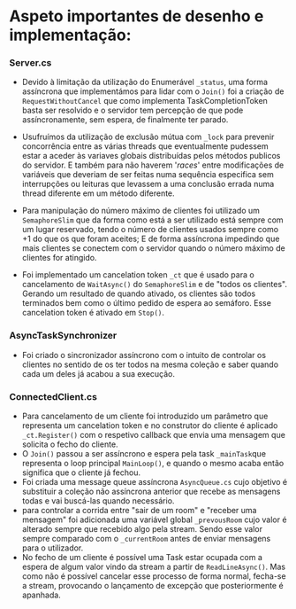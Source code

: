 # Aspeto importantes de desenho e implementação:

### Server.cs
- Devido à limitação da utilização do Enumerável `_status`, uma forma assíncrona que implementámos para lidar com o `Join()` foi a criação de `RequestWithoutCancel` que como implementa TaskCompletionToken basta ser resolvido e o servidor tem percepção de que pode assíncronamente, sem espera, de finalmente ter parado.

- Usufruímos da utilização de exclusão mútua com `_lock` para prevenir concorrência entre as várias threads que eventualmente pudessem estar a aceder às variaves globais distribuídas pelos métodos publicos do servidor. E também para não haverem '*races*' entre modificações de variáveis que deveriam de ser feitas numa sequência especifica sem interrupções ou leituras que levassem a uma conclusão errada numa thread diferente em um método diferente.

- Para manipulação do número máximo de clientes foi utilizado um `SemaphoreSlim` que da forma como está a ser utilizado está sempre com um lugar reservado, tendo o número de clientes usados sempre como +1 do que os que foram aceites; E de forma assíncrona impedindo que mais clientes se conectem com o servidor quando o número máximo de clientes for atingido.

- Foi implementado um cancelation token `_ct` que é usado para o cancelamento de `WaitAsync()` do `SemaphoreSlim` e de "todos os clientes". Gerando um resultado de quando ativado, os clientes são todos terminados bem como o último pedido de espera ao semáforo. Esse cancelation token é ativado em `Stop()`.

### AsyncTaskSynchronizer

- Foi criado o sincronizador assíncrono com o intuito de controlar os clientes no sentido de os ter todos na mesma coleção e saber quando cada um deles já acabou a sua execução.
### ConnectedClient.cs
- Para cancelamento de um cliente foi introduzido um parâmetro que representa um cancelation token e no construtor do cliente é aplicado `_ct.Register()` com o respetivo callback que envia uma mensagem que solicita o fecho do cliente.
- O `Join()` passou a ser assíncrono e espera pela task `_mainTask`que representa o loop principal `MainLoop()`, e quando o mesmo acaba então significa que o cliente já fechou.
- Foi criada uma message queue assíncrona `AsyncQueue.cs` cujo objetivo é substituir a coleção não assíncrona anterior que recebe as mensagens todas e vai buscá-las quando necessário.
- para controlar a corrida entre "sair de um room" e "receber uma mensagem" foi adicionada uma variável global `_prevousRoom` cujo valor é alterado sempre que recebido algo pela stream. Sendo esse valor sempre comparado com o `_currentRoom` antes de enviar mensagens para o utilizador.
- No fecho de um cliente é possível uma Task estar ocupada com a espera de algum valor vindo da stream a partir de `ReadLineAsync()`. Mas como não é possível cancelar esse processo de forma normal, fecha-se a stream, provocando o lançamento de excepção que posteriormente é apanhada.